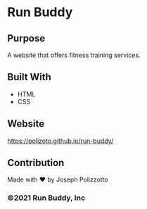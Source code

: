 # Run Buddy

## Purpose
A website that offers fitness training services.

## Built With
* HTML
* CSS

## Website
https://polizoto.github.io/run-buddy/

## Contribution
Made with ❤️ by Joseph Polizzotto

### ©️2021 Run Buddy, Inc 
